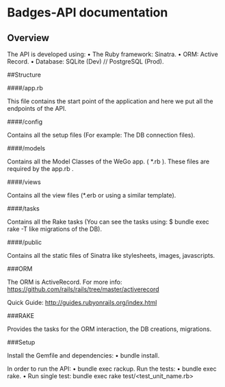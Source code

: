 # Badges-API documentation



## Overview

The API is developed using:
• The Ruby framework: Sinatra. 
• ORM: Active Record.
• Database: SQLite (Dev) // PostgreSQL (Prod).

##Structure

####/app.rb

This file contains the start point of the application and here we put all the endpoints of the API.

####/config

Contains all the setup files (For example: The DB connection files).

####/models

Contains all the Model Classes of the WeGo app. ( *.rb ). These files are required by the app.rb .

####/views

Contains all the view files (*.erb or using a similar template).

####/tasks

Contains all the Rake tasks (You can see the tasks using: $ bundle exec rake -T like migrations of the DB).

####/public

Contains all the static files of Sinatra like stylesheets, images, javascripts.

###ORM

The ORM is ActiveRecord. For more info: https://github.com/rails/rails/tree/master/activerecord

Quick Guide: http://guides.rubyonrails.org/index.html

###RAKE

Provides the tasks for the ORM interaction, the DB creations, migrations.

###Setup

Install the Gemfile and dependencies:
• bundle install.

In order to run the API:
• bundle exec rackup.
Run the tests:
• bundle exec rake.
• Run single test: bundle exec rake test/<test_unit_name.rb>
